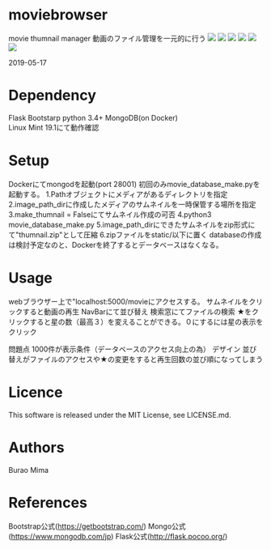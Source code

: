 # moviebrowser
movie thumnail manager
動画のファイル管理を一元的に行う
<img src ="https://img.shields.io/badge/python3.4+-green.svg">
<img src ="https://img.shields.io/badge/flask-red.svg">
<img src ="https://img.shields.io/badge/bootstrap2.0-green.svg">
<img src ="https://img.shields.io/badge/MongoDB-green.svg">
<img src ="https://img.shields.io/badge/Docker-green.svg">
<img src ="https://img.shields.io/badge/Linux_Mint-v.19.1-green.svg">


2019-05-17

# Dependency
Flask
Bootstarp
python 3.4+
MongoDB(on Docker)  
Linux Mint 19.1にて動作確認

# Setup
Dockerにてmongodを起動(port 28001)
初回のみmovie_database_make.pyを起動する。
    1.Pathオブジェクトにメディアがあるディレクトリを指定
    2.image_path_dirに作成したメディアのサムネイルを一時保管する場所を指定
    3.make_thumnail = Falseにてサムネイル作成の可否
    4.python3 movie_database_make.py
    5.image_path_dirにできたサムネイルをzip形式にて"thumnail.zip"として圧縮
    6.zipファイルをstatic/以下に置く
databaseの作成は検討予定なのと、Dockerを終了するとデータベースはなくなる。

# Usage
webブラウザー上で"localhost:5000/movieにアクセスする。
サムネイルをクリックすると動画の再生
NavBarにて並び替え
検索窓にてファイルの検索
★をクリックすると星の数（最高３）を変えることができる。０にするには星の表示をクリック

問題点
    1000件が表示条件（データベースのアクセス向上の為）
    デザイン
    並び替えがファイルのアクセスや★の変更をすると再生回数の並び順になってしまう
# Licence
This software is released under the MIT License, see LICENSE.md.

# Authors
Burao Mima

# References
Bootstrap公式(https://getbootstrap.com/)
Mongo公式(https://www.mongodb.com/jp)
Flask公式(http://flask.pocoo.org/)